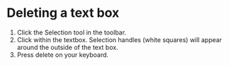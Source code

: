 # Deleting a text box

1. Click the Selection tool in the toolbar.
2. Click within the textbox. Selection handles \(white squares\) will appear around the outside of the text box.
3. Press delete on your keyboard.



